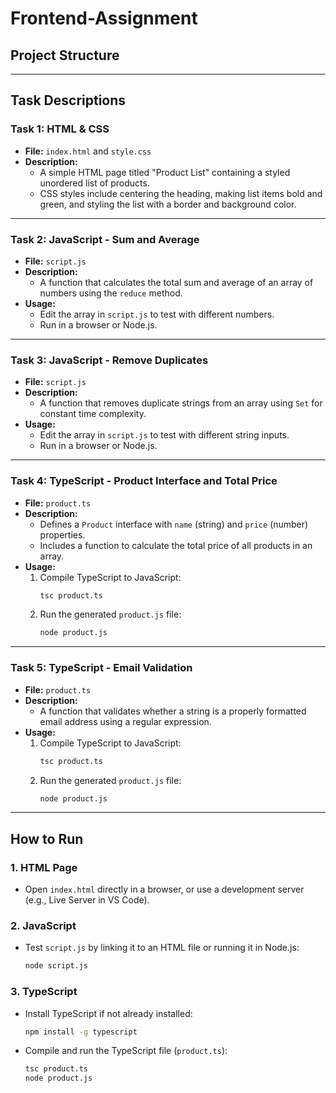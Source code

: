 
# **Frontend-Assignment**


## **Project Structure**
---
## **Task Descriptions**

### **Task 1: HTML & CSS**
- **File:** `index.html` and `style.css`
- **Description:**
  - A simple HTML page titled "Product List" containing a styled unordered list of products.
  - CSS styles include centering the heading, making list items bold and green, and styling the list with a border and background color.

---

### **Task 2: JavaScript - Sum and Average**
- **File:** `script.js`
- **Description:**
  - A function that calculates the total sum and average of an array of numbers using the `reduce` method.
- **Usage:**
  - Edit the array in `script.js` to test with different numbers.
  - Run in a browser or Node.js.

---

### **Task 3: JavaScript - Remove Duplicates**
- **File:** `script.js`
- **Description:**
  - A function that removes duplicate strings from an array using `Set` for constant time complexity.
- **Usage:**
  - Edit the array in `script.js` to test with different string inputs.
  - Run in a browser or Node.js.

---

### **Task 4: TypeScript - Product Interface and Total Price**
- **File:** `product.ts`
- **Description:**
  - Defines a `Product` interface with `name` (string) and `price` (number) properties.
  - Includes a function to calculate the total price of all products in an array.
- **Usage:**
  1. Compile TypeScript to JavaScript:
     ```bash
     tsc product.ts
     ```
  2. Run the generated `product.js` file:
     ```bash
     node product.js
     ```

---

### **Task 5: TypeScript - Email Validation**
- **File:** `product.ts`
- **Description:**
  - A function that validates whether a string is a properly formatted email address using a regular expression.
- **Usage:**
  1. Compile TypeScript to JavaScript:
     ```bash
     tsc product.ts
     ```
  2. Run the generated `product.js` file:
     ```bash
     node product.js
     ```

---

## **How to Run**

### **1. HTML Page**
- Open `index.html` directly in a browser, or use a development server (e.g., Live Server in VS Code).

### **2. JavaScript**
- Test `script.js` by linking it to an HTML file or running it in Node.js:
  ```bash
  node script.js
  ```

### **3. TypeScript**
- Install TypeScript if not already installed:
  ```bash
  npm install -g typescript
  ```
- Compile and run the TypeScript file (`product.ts`):
  ```bash
  tsc product.ts
  node product.js
  ```
